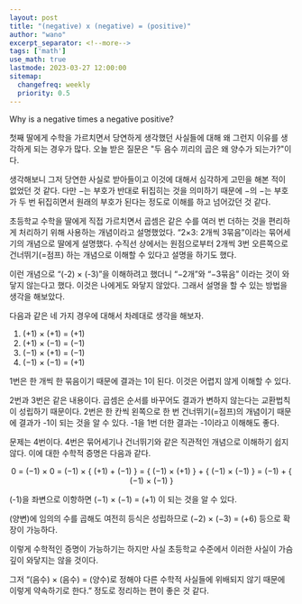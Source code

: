 ```yaml
---
layout: post
title: "(negative) x (negative) = (positive)"
author: "wano"
excerpt_separator: <!--more-->
tags: ['math']
use_math: true
lastmode: 2023-03-27 12:00:00
sitemap:
  changefreq: weekly
  priority: 0.5
---
```


Why is a negative times a negative positive?<!--more-->

첫째 딸에게 수학을 가르치면서 당연하게 생각했던 사실들에 대해 왜 그런지 이유를 생각하게 되는 경우가 많다. 오늘 받은 질문은 "두 음수 끼리의 곱은 왜 양수가 되는가?"이다.

생각해보니 그저 당연한 사실로 받아들이고 이것에 대해서 심각하게 고민을 해본 적이 없었던 것 같다. 다만 −는 부호가 반대로 뒤집히는 것을 의미하기 때문에 −의 −는 부호가 두 번 뒤집히면서 원래의 부호가 된다는 정도로 이해를 하고 넘어갔던 것 같다.

초등학교 수학을 딸에게 직접 가르치면서 곱셈은 같은 수를 여러 번 더하는 것을 편리하게 처리하기 위해 사용하는 개념이라고 설명했었다. “2×3: 2개씩 3묶음”이라는 묶어세기의 개념으로 딸에게 설명했다. 수직선 상에서는 원점으로부터 2개씩 3번 오른쪽으로 건너뛰기(=점프) 하는 개념으로 이해할 수 있다고 설명을 하기도 했다.

이런 개념으로 “(-2) × (-3)”을 이해하려고 했더니 “−2개”와 “−3묶음” 이라는 것이 와닿지 않는다고 했다. 이것은 나에게도 와닿지 않았다. 그래서 설명을 할 수 있는 방법을 생각을 해보았다.

다음과 같은 네 가지 경우에 대해서 차례대로 생각을 해보자.
1. (+1) × (+1) = (+1)
2. (+1) × (−1) = (−1)
3. (−1) × (+1) = (−1)
4. (−1) × (−1) = (+1)

1번은 한 개씩 한 묶음이기 때문에 결과는 1이 된다. 이것은 어렵지 않게 이해할 수 있다.

2번과 3번은 같은 내용이다. 곱셈은 순서를 바꾸어도 결과가 변하지 않는다는 교환법칙이 성립하기 때문이다. 2번은 한 칸씩 왼쪽으로 한 번 건너뛰기(=점프)의 개념이기 때문에 결과가 -1이 되는 것을 알 수 있다. -1을 1번 더한 결과는 -1이라고 이해해도 좋다.

문제는 4번이다. 4번은 묶어세기나 건너뛰기와 같은 직관적인 개념으로 이해하기 쉽지 않다. 이에 대한 수학적 증명은 다음과 같다.

<p style="text-align: center;">
0 
= (−1) × 0 
= (−1) × { (+1) + (−1) }
= { (−1) × (+1) } + { (−1) × (−1) }
= (−1) + { (−1) × (−1) }
</p>

(-1)을 좌변으로 이항하면 (−1) × (−1) = (+1) 이 되는 것을 알 수 있다.

(양변)에 임의의 수를 곱해도 여전히 등식은 성립하므로 (−2) × (−3) = (+6) 등으로 확장이 가능하다.

이렇게 수학적인 증명이 가능하기는 하지만 사실 초등학교 수준에서 이러한 사실이 가슴 깊이 와닿지는 않을 것이다.

그저 “(음수) × (음수) = (양수)로 정해야 다른 수학적 사실들에 위배되지 않기 때문에 이렇게 약속하기로 한다.” 정도로 정리하는 편이 좋은 것 같다.
